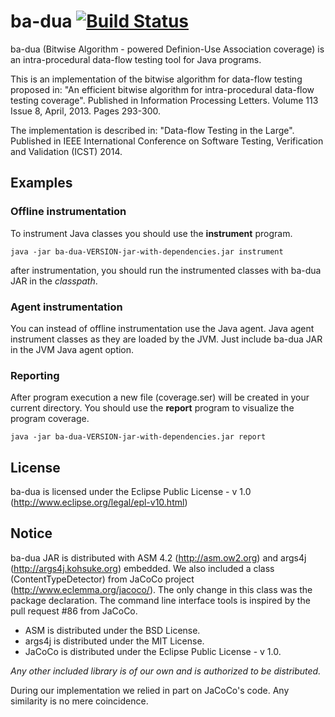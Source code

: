 ba-dua [![Build Status](https://travis-ci.org/saeg/ba-dua.svg?branch=master)](https://travis-ci.org/saeg/ba-dua)
======

ba-dua (Bitwise Algorithm - powered Definion-Use Association coverage) is an intra-procedural data-flow testing tool for Java programs.

This is an implementation of the bitwise algorithm for data-flow testing proposed in:
"An efficient bitwise algorithm for intra-procedural data-flow testing coverage". Published in Information Processing Letters. Volume 113 Issue 8, April, 2013. Pages 293-300.

The implementation is described in: "Data-flow Testing in the Large". Published in IEEE International Conference on Software Testing, Verification and Validation (ICST) 2014.

## Examples

### Offline instrumentation

To instrument Java classes you should use the **instrument** program.

```
java -jar ba-dua-VERSION-jar-with-dependencies.jar instrument
```

after instrumentation, you should run the instrumented classes with ba-dua JAR in the *classpath*.

### Agent instrumentation

You can instead of offline instrumentation use the Java agent. Java agent instrument classes as they are loaded by the JVM. Just include ba-dua JAR in the JVM Java agent option.

### Reporting

After program execution a new file (coverage.ser) will be created in your current directory. You should use the **report** program to visualize the program coverage.

```
java -jar ba-dua-VERSION-jar-with-dependencies.jar report
```

## License

ba-dua is licensed under the Eclipse Public License - v 1.0 (http://www.eclipse.org/legal/epl-v10.html)

## Notice

ba-dua JAR is distributed with ASM 4.2 (http://asm.ow2.org) and args4j (http://args4j.kohsuke.org) embedded.
We also included a class (ContentTypeDetector) from JaCoCo project (http://www.eclemma.org/jacoco/). The only change in this class was the package declaration. The command line interface tools is inspired by the pull request #86 from JaCoCo.

- ASM is distributed under the BSD License.
- args4j is distributed under the MIT License.
- JaCoCo is distributed under the Eclipse Public License - v 1.0.

*Any other included library is of our own and is authorized to be distributed.*

During our implementation we relied in part on JaCoCo's code. Any similarity is no mere coincidence.
